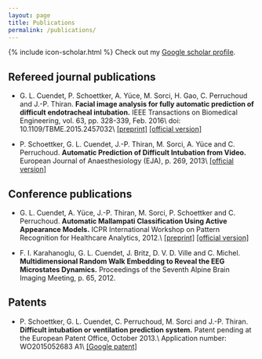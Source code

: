 ```yaml
---
layout: page
title: Publications
permalink: /publications/
---
```


{% include icon-scholar.html %} Check out my [Google scholar profile][google_scholar].

## Refereed journal publications

* G. L. Cuendet, P. Schoettker, A. Yüce, M. Sorci, H. Gao, C. Perruchoud and J.-P. Thiran.
__Facial image analysis for fully automatic prediction of difficult endotracheal intubation.__
IEEE Transactions on Biomedical Engineering, vol. 63, pp. 328-339, Feb. 2016\\
doi: 10.1109/TBME.2015.2457032\\
[\[preprint\]](https://infoscience.epfl.ch/record/209965/files/TBME-preprint-infoscience.pdf)
[\[official version\]](http://dx.doi.org/10.1109/TBME.2015.2457032)

* P. Schoettker, G. L. Cuendet, J.-P. Thiran, M. Sorci, A. Yüce and C. Perruchoud.
__Automatic Prediction of Difficult Intubation from Video.__
European Journal of Anaesthesiology (EJA), p. 269, 2013\\
[\[official version\]](http://journals.lww.com/ejanaesthesiology/Fulltext/2013/06001/Automatic_prediction_of_difficult_intubation_from.842.aspx)

## Conference publications

* G. L. Cuendet, A. Yüce, J.-P. Thiran, M. Sorci, P. Schoettker and C. Perruchoud.
__Automatic Mallampati Classification Using Active Appearance Models.__
ICPR International Workshop on Pattern Recognition for Healthcare Analytics, 2012.\\
[\[preprint\]](https://infoscience.epfl.ch/record/181787/files/latex12_final.pdf)
[\[official version\]](https://sites.google.com/site/pr4healthanalytics/proceedings)

* F. I. Karahanoglu, G. L. Cuendet, J. Britz, D. V. D. Ville and C. Michel.
__Multidimensional Random Walk Embedding to Reveal the EEG Microstates Dynamics.__
Proceedings of the Seventh Alpine Brain Imaging Meeting, p. 65, 2012.

## Patents

* P. Schoettker, G. L. Cuendet, C. Perruchoud, M. Sorci and J.-P. Thiran.
__Difficult intubation or ventilation prediction system.__
Patent pending at the European Patent Office, October 2013.\\
Application number: WO2015052683 A1\\
[\[Google patent\]](http://www.google.com/patents/WO2015052683A1)



[google_scholar]: https://scholar.google.ch/citations?user=WJB6VGIAAAAJ